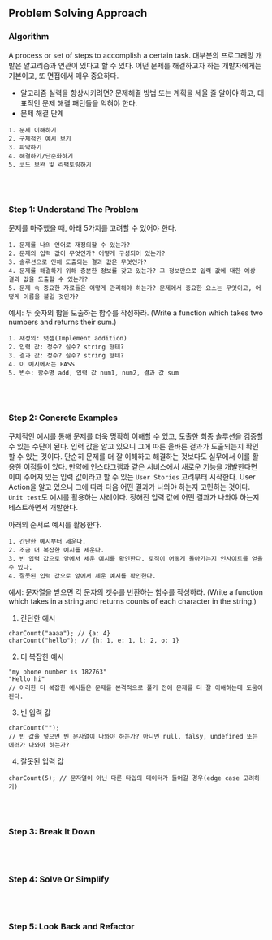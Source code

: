 ## Problem Solving Approach

### Algorithm

A process or set of steps to accomplish a certain task.
대부분의 프로그래밍 개발은 알고리즘과 연관이 있다고 할 수 있다. 어떤 문제를 해결하고자 하는 개발자에게는 기본이고, 또 면접에서 매우 중요하다.

- 알고리즘 실력을 향상시키려면?
  문제해결 방법 또는 계획을 세울 줄 알아야 하고, 대표적인 문제 해결 패턴들을 익혀야 한다.
  <br/>
- 문제 해결 단계

```
1. 문제 이해하기
2. 구체적인 예시 보기
3. 파악하기
4. 해결하기/단순화하기
5. 코드 보완 및 리팩토링하기
```

<br><br/>

### Step 1: Understand The Problem

문제를 마주했을 때, 아래 5가지를 고려할 수 있어야 한다.

```
1. 문제를 나의 언어로 재정의할 수 있는가?
2. 문제의 입력 값이 무엇인가? 어떻게 구성되어 있는가?
3. 솔루션으로 인해 도출되는 결과 값은 무엇인가?
4. 문제를 해결하기 위해 충분한 정보를 갖고 있는가? 그 정보만으로 입력 값에 대한 예상 결과 값을 도출할 수 있는가?
5. 문제 속 중요한 자료들은 어떻게 관리해야 하는가? 문제에서 중요한 요소는 무엇이고, 어떻게 이름을 붙일 것인가?
```

예시: 두 숫자의 합을 도출하는 함수를 작성하라.
(Write a function which takes two numbers and returns their sum.)

```
1. 재정의: 덧셈(Implement addition)
2. 입력 값: 정수? 실수? string 형태?
3. 결과 값: 정수? 실수? string 형태?
4. 이 예시에서는 PASS
5. 변수: 함수명 add, 입력 값 num1, num2, 결과 값 sum
```

<br><br/>

### Step 2: Concrete Examples

구체적인 예시를 통해 문제를 더욱 명확히 이해할 수 있고, 도출한 최종 솔루션을 검증할 수 있는 수단이 된다. 입력 값을 알고 있으니 그에 따른 올바른 결과가 도출되는지 확인할 수 있는 것이다.
단순히 문제를 더 잘 이해하고 해결하는 것보다도 실무에서 이를 활용한 이점들이 있다. 만약에 인스타그램과 같은 서비스에서 새로운 기능을 개발한다면 이미 주어져 있는 입력 값이라고 할 수 있는 `User Stories` 고려부터 시작한다. User Action을 알고 있으니 그에 따라 다음 어떤 결과가 나와야 하는지 고민하는 것이다.
`Unit test`도 예시를 활용하는 사례이다. 정해진 입력 값에 어떤 결과가 나와야 하는지 테스트하면서 개발한다.

아래의 순서로 예시를 활용한다.

```
1. 간단한 예시부터 세운다.
2. 조금 더 복잡한 예시를 세운다.
3. 빈 입력 값으로 앞에서 세운 예시를 확인한다. 로직이 어떻게 돌아가는지 인사이트를 얻을 수 있다.
4. 잘못된 입력 값으로 앞에서 세운 예시를 확인한다.
```

예시: 문자열을 받으면 각 문자의 갯수를 반환하는 함수를 작성하라.
(Write a function which takes in a string and returns counts of each character in the string.)

1. 간단한 예시

```JSX
charCount("aaaa"); // {a: 4}
charCount("hello"); // {h: 1, e: 1, l: 2, o: 1}
```

2. 더 복잡한 예시

```JSX
"my phone number is 182763"
"Hello hi"
// 이러한 더 복잡한 예시들은 문제를 본격적으로 풀기 전에 문제를 더 잘 이해하는데 도움이 된다.
```

3. 빈 입력 값

```JSX
charCount("");
// 빈 값을 넣으면 빈 문자열이 나와야 하는가? 아니면 null, falsy, undefined 또는 에러가 나와야 하는가?
```

4. 잘못된 입력 값

```JSX
charCount(5); // 문자열이 아닌 다른 타입의 데이터가 들어갈 경우(edge case 고려하기)
```

<br><br/>

### Step 3: Break It Down

<br><br/>

### Step 4: Solve Or Simplify

<br><br/>

### Step 5: Look Back and Refactor

